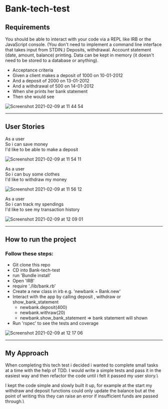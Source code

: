 # Bank-tech-test

## Requirements

You should be able to interact with your code via a REPL like IRB or the JavaScript console. (You don't need to implement a command line interface that takes input from STDIN.)
Deposits, withdrawal.
Account statement (date, amount, balance) printing.
Data can be kept in memory (it doesn't need to be stored to a database or anything).

- Acceptance criteria
- Given a client makes a deposit of 1000 on 10-01-2012
- And a deposit of 2000 on 13-01-2012
- And a withdrawal of 500 on 14-01-2012
- When she prints her bank statement
- Then she would see

![Screenshot 2021-02-09 at 11 44 54](https://user-images.githubusercontent.com/37899538/107359297-6bd62100-6acc-11eb-864b-c2371fde3b90.png)

---

## User Stories

As a user\
So i can save money\
I'd like to be able to make a deposit

![Screenshot 2021-02-09 at 11 54 11](https://user-images.githubusercontent.com/37899538/107360218-8957ba80-6acd-11eb-9e2b-875b88534f0c.png)

As a user\
So i can buy some clothes\
I'd like to withdraw my money

![Screenshot 2021-02-09 at 11 56 12](https://user-images.githubusercontent.com/37899538/107360415-d045b000-6acd-11eb-9eec-a204a1eb077a.png)

As a user\
So i can track my spendings\
I'd like to see my transaction history

![Screenshot 2021-02-09 at 12 09 01](https://user-images.githubusercontent.com/37899538/107361634-9b3a5d00-6acf-11eb-921c-55507b9e673b.png)

---

## How to run the project

### Follow these steps:

- Git clone this repo
- CD into Bank-tech-test
- run 'Bundle install'
- Open 'IRB'
- require './lib/bank.rb'
- Create a new class in irb e.g. 'newbank = Bank.new'
- Interact with the app by calling deposit , withdraw or show_bank_statement
  - newbank.deposit(400)
  - newbank.withraw(20)
  - newbank.show_bank_statement => bank statement will shown
- Run 'rspec' to see the tests and coverage

![Screenshot 2021-02-09 at 12 17 06](https://user-images.githubusercontent.com/37899538/107362496-bc4f7d80-6ad0-11eb-9613-ba974d24b313.png)

---

## My Approach

When completing this tech test i decided i wanted to complete small tasks at a time with the help of TDD. I would write a simple tests and pass it in the easiest way and then refactor the code until i felt it passed my user story.\

I kept the code simple and slowly built it up, for example at the start my withdraw and deposit functions could only update the balance but at the point of writing this they can raise an error if insufficient funds are passed through.\
